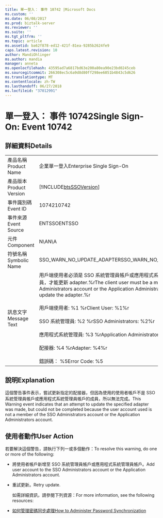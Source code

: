 ```yaml
---
title: 單一登入： 事件 10742 |Microsoft Docs
ms.custom: ''
ms.date: 06/08/2017
ms.prod: biztalk-server
ms.reviewer: ''
ms.suite: ''
ms.tgt_pltfrm: ''
ms.topic: article
ms.assetid: ba62f878-ed12-421f-81ea-9285b2624fe9
caps.latest.revision: 10
author: MandiOhlinger
ms.author: mandia
manager: anneta
ms.openlocfilehash: 43595ad7a6817bd63e200a80ea90e23bd0245ceb
ms.sourcegitcommit: 266308ec5c6a9d8d80ff298ee6051b4843c5d626
ms.translationtype: MT
ms.contentlocale: zh-TW
ms.lasthandoff: 06/27/2018
ms.locfileid: "37012991"
---
```

# <a name="single-sign-on-event-10742"></a><span data-ttu-id="34caf-102">單一登入： 事件 10742</span><span class="sxs-lookup"><span data-stu-id="34caf-102">Single Sign-On: Event 10742</span></span>
## <a name="details"></a><span data-ttu-id="34caf-103">詳細資料</span><span class="sxs-lookup"><span data-stu-id="34caf-103">Details</span></span>  

|                 |                                                                                                                                                                                                                                                                                                            |
|-----------------|------------------------------------------------------------------------------------------------------------------------------------------------------------------------------------------------------------------------------------------------------------------------------------------------------------|
|  <span data-ttu-id="34caf-104">產品名稱</span><span class="sxs-lookup"><span data-stu-id="34caf-104">Product Name</span></span>   |                                                                                                                                         <span data-ttu-id="34caf-105">企業單一登入</span><span class="sxs-lookup"><span data-stu-id="34caf-105">Enterprise Single Sign-On</span></span>                                                                                                                                          |
| <span data-ttu-id="34caf-106">產品版本</span><span class="sxs-lookup"><span data-stu-id="34caf-106">Product Version</span></span> |                                                                                                                         [!INCLUDE[btsSSOVersion](../includes/btsssoversion-md.md)]                                                                                                                         |
|    <span data-ttu-id="34caf-107">事件識別碼</span><span class="sxs-lookup"><span data-stu-id="34caf-107">Event ID</span></span>     |                                                                                                                                                   <span data-ttu-id="34caf-108">10742</span><span class="sxs-lookup"><span data-stu-id="34caf-108">10742</span></span>                                                                                                                                                    |
|  <span data-ttu-id="34caf-109">事件來源</span><span class="sxs-lookup"><span data-stu-id="34caf-109">Event Source</span></span>   |                                                                                                                                                   <span data-ttu-id="34caf-110">ENTSSO</span><span class="sxs-lookup"><span data-stu-id="34caf-110">ENTSSO</span></span>                                                                                                                                                   |
|    <span data-ttu-id="34caf-111">元件</span><span class="sxs-lookup"><span data-stu-id="34caf-111">Component</span></span>    |                                                                                                                                                    <span data-ttu-id="34caf-112">N\A</span><span class="sxs-lookup"><span data-stu-id="34caf-112">N\A</span></span>                                                                                                                                                     |
|  <span data-ttu-id="34caf-113">符號名稱</span><span class="sxs-lookup"><span data-stu-id="34caf-113">Symbolic Name</span></span>  |                                                                                                                                         <span data-ttu-id="34caf-114">SSO_WARN_NO_UPDATE_ADAPTER</span><span class="sxs-lookup"><span data-stu-id="34caf-114">SSO_WARN_NO_UPDATE_ADAPTER</span></span>                                                                                                                                         |
|  <span data-ttu-id="34caf-115">訊息文字</span><span class="sxs-lookup"><span data-stu-id="34caf-115">Message Text</span></span>   | <span data-ttu-id="34caf-116">用戶端使用者必須是 SSO 系統管理員帳戶或應用程式系統管理員帳戶的成員，才能更新 adapter.%r</span><span class="sxs-lookup"><span data-stu-id="34caf-116">The client user must be a member of the SSO Administrators account or the Application Administrators account to update the adapter.%r</span></span><br /><br /> <span data-ttu-id="34caf-117">用戶端使用者: %1 %r</span><span class="sxs-lookup"><span data-stu-id="34caf-117">Client User: %1%r</span></span><br /><br /> <span data-ttu-id="34caf-118">SSO 系統管理員: %2 %r</span><span class="sxs-lookup"><span data-stu-id="34caf-118">SSO Administrators: %2%r</span></span><br /><br /> <span data-ttu-id="34caf-119">應用程式系統管理員: %3 %r</span><span class="sxs-lookup"><span data-stu-id="34caf-119">Application Administrators: %3%r</span></span><br /><br /> <span data-ttu-id="34caf-120">配接器: %4 %r</span><span class="sxs-lookup"><span data-stu-id="34caf-120">Adapter: %4%r</span></span><br /><br /> <span data-ttu-id="34caf-121">錯誤碼： %5</span><span class="sxs-lookup"><span data-stu-id="34caf-121">Error Code: %5</span></span> |

## <a name="explanation"></a><span data-ttu-id="34caf-122">說明</span><span class="sxs-lookup"><span data-stu-id="34caf-122">Explanation</span></span>  
 <span data-ttu-id="34caf-123">這個警告事件表示，嘗試更新指定的配接器，但因為使用的使用者帳戶不是 SSO 系統管理員帳戶或應用程式系統管理員帳戶的成員，所以無法完成。</span><span class="sxs-lookup"><span data-stu-id="34caf-123">This Warning event indicates that an attempt to update the specified adapter was made, but could not be completed because the user account used is not a member of the SSO Administrators account or the Application Administrators account.</span></span>  

## <a name="user-action"></a><span data-ttu-id="34caf-124">使用者動作</span><span class="sxs-lookup"><span data-stu-id="34caf-124">User Action</span></span>  
 <span data-ttu-id="34caf-125">若要解決這個警告，請執行下列一或多個動作：</span><span class="sxs-lookup"><span data-stu-id="34caf-125">To resolve this warning, do one or more of the following:</span></span>  

- <span data-ttu-id="34caf-126">將使用者帳戶新增至 SSO 系統管理員帳戶或應用程式系統管理員帳戶。</span><span class="sxs-lookup"><span data-stu-id="34caf-126">Add user account to the SSO Administrators account or the Application Administrators account.</span></span>  

- <span data-ttu-id="34caf-127">重試更新。</span><span class="sxs-lookup"><span data-stu-id="34caf-127">Retry update.</span></span>  

  <span data-ttu-id="34caf-128">如需詳細資訊，請參閱下列資源：</span><span class="sxs-lookup"><span data-stu-id="34caf-128">For more information, see the following resources:</span></span>  

- [<span data-ttu-id="34caf-129">如何管理密碼同步處理</span><span class="sxs-lookup"><span data-stu-id="34caf-129">How to Administer Password Synchronization</span></span>](../core/how-to-administer-password-synchronization.md)
